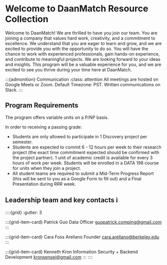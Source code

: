 # Welcome to DaanMatch Resource Collection

Welcome to DaanMatch! We are thrilled to have you join our team. You are joining a company that values hard work, creativity, and a commitment to excellence. We understand that you are eager to learn and grow, and we are excited to provide you with the opportunity to do so. You will have the chance to work with experienced professionals, gain hands-on experience, and contribute to meaningful projects. We are looking forward to your ideas and insights. This program will be a valuable experience for you, and we are excited to see you thrive during your time here at DaanMatch.

:::{admonition} Communication
:class: attention
All meetings are hosted on Google Meets or Zoom. Default Timezone: PST.
Written communications on Slack.
:::

## Program Requirements

The program offers variable units on a P/NP basis.

In order to receiving a passing grade:

- Students are only allowed to participate in 1 Discovery project per semester.
- Students are expected to commit 6 - 12 hours per week to their research project (the exact time commitment expected should be confirmed with the project partner). 1 unit of academic credit is available for every 3 hours of work per week. Students will be enrolled in a DATA 198 course for units when they join a project.
- All student teams are required to submit a Mid-Term Progress Report (this will be sent to you as a Google Form to fill out) and a Final Presentation during RRR week.

## Leadership team and key contacts ℹ️

::::{grid}
:gutter: 3

:::{grid-item-card} Patrick Guo
Data Officer
guopatrick.comping@gmail.com
:::

:::{grid-item-card} Cara Foss Arellano
Founder
cara.arellano@berkeley.edu
:::

:::{grid-item-card} Kenneth Kron
Information Security + Backend Development
kronsensei@gmail.com
:::
::::
